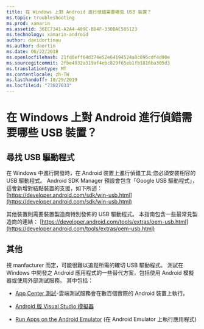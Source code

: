 ```yaml
---
title: 在 Windows 上對 Android 進行偵錯需要哪些 USB 裝置？
ms.topic: troubleshooting
ms.prod: xamarin
ms.assetid: 36EC7341-A2A4-409C-BD4F-330BAC505123
ms.technology: xamarin-android
author: davidortinau
ms.author: daortin
ms.date: 06/22/2018
ms.openlocfilehash: 21fd8eff64d374e52e64194524a8c096cdf4d90e
ms.sourcegitcommit: 2fbe4932a319af4ebc829f65eb1fb1816ba305d3
ms.translationtype: MT
ms.contentlocale: zh-TW
ms.lasthandoff: 10/29/2019
ms.locfileid: "73027033"
---
```

# <a name="what-usb-drivers-do-i-need-to-debug-android-on-windows"></a>在 Windows 上對 Android 進行偵錯需要哪些 USB 裝置？

## <a name="finding-usb-drivers"></a>尋找 USB 驅動程式

在 Windows 中進行開發時，在 Android 裝置上進行偵錯工具;您必須安裝相容的 USB 驅動程式。 Android SDK Manager 預設會包含「Google USB 驅動程式」，這會新增對結點裝置的支援，如下所述： [https://developer.android.com/sdk/win-usb.html](https://developer.android.com/sdk/win-usb.html)

其他裝置則需要裝置製造商特別發佈的 USB 驅動程式。 本指南包含一些最常見製造商的連結： [https://developer.android.com/tools/extras/oem-usb.html](https://developer.android.com/tools/extras/oem-usb.html)

## <a name="alternatives"></a>其他

視 manfacturer 而定，可能很難以追蹤所需的確切 USB 驅動程式。 測試在 Windows 中開發之 Android 應用程式的一些替代方案，包括使用 Android 模擬器或使用外部測試服務。 其中包括：

- [App Center 測試](https://docs.microsoft.com/appcenter/test-cloud/)-雲端測試服務會在數百個實際的 Android 裝置上執行。

- [Android 版 Visual Studio 模擬器](https://visualstudio.microsoft.com/vs/msft-android-emulator/)

- [Run Apps on the Android Emulator](~/android/deploy-test/debugging/debug-on-emulator.md) (在 Android Emulator 上執行應用程式)
